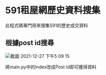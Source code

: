 # 591租屋網歷史資料搜集

此程式碼專門用來搜集591的歷史成交資料


## 根據post id搜尋
![截圖 2021-12-27 下午5 09 15](https://user-images.githubusercontent.com/68987140/147455619-e165b78b-48ff-417e-b582-ee5a57ff7b69.png)

將main.py中的Index改成Post id即可獲得資料
